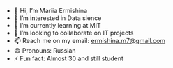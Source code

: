 - 👋 Hi, I’m Mariia Ermishina
- 👀 I’m interested in Data sience
- 🌱 I’m currently learning at MIT
- 💞️ I’m looking to collaborate on IT projects
- 📫 Reach me on my email: ermishina.m7@gmail.com
- 😄 Pronouns: Russian
- ⚡ Fun fact: Almost 30 and still student 

<!---
ermishina/ermishina is a ✨ special ✨ repository because its `README.md` (this file) appears on your GitHub profile.
You can click the Preview link to take a look at your changes.
--->
